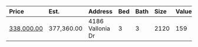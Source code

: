 | Price                                                                                | Est.       | Address          | Bed | Bath | Size | Value | Days | Lot       | Year | HOA | Open |
| :----------------------------------------------------------------------------------- | :--------- | :--------------- | :-- | :--- | :--- | :---- | :--- | :-------- | :--- | :-- | :--- |
| [338,000.00](https://www.movoto.com/home/4186-vallonia-dr-cary-nc-27519-413_2350458) | 377,360.00 | 4186 Vallonia Dr | 3   | 3    | 2120 | 159   |      | 2178 Sqft | 2016 | 139 |      |